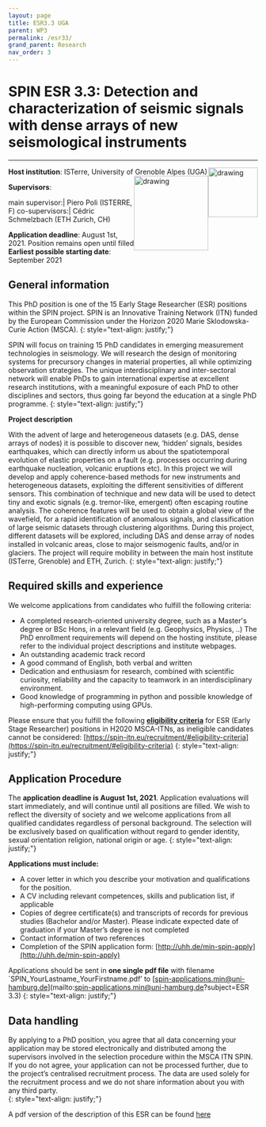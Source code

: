 ```yaml
---
layout: page
title: ESR3.3 UGA
parent: WP3
permalink: /esr33/
grand_parent: Research
nav_order: 3
---
```


# SPIN ESR 3.3: Detection and characterization of seismic signals with dense arrays of new seismological instruments
----

__Host institution__:  ISTerre, University of Grenoble Alpes (UGA)  <img src="/assets/images/partners-logos/UGA_logo.svg" alt="drawing" width="100" style="float:right"/> <img src="/assets/images/partners-logos/ISTerre_logo.png" alt="drawing" width="150" style="float:right"/>

__Supervisors__: 
		  
main supervisor:| Piero Poli (ISTERRE, F)
co-supervisors:| C&eacute;dric Schmelzbach (ETH Zurich, CH)


__Application deadline__: August 1st, 2021. Position remains open until filled   
__Earliest possible starting date__: September 2021

## General information

This PhD position is one of the 15 Early Stage Researcher (ESR) positions within the SPIN project.  SPIN is an Innovative Training Network (ITN) funded by the European Commission under the Horizon 2020 Marie Sklodowska-Curie Action (MSCA). 
{: style="text-align: justify;"}

SPIN will focus on training 15 PhD candidates in emerging measurement technologies in seismology. We will research the design of monitoring systems for precursory changes in material properties, all while optimizing observation strategies. The unique interdisciplinary and inter-sectoral network will enable PhDs to gain international expertise at excellent research institutions, with a meaningful exposure of each PhD to other disciplines and sectors, thus going far beyond the education at a single PhD programme. 
{: style="text-align: justify;"}

__Project description__

With the advent of large and heterogeneous datasets (e.g. DAS, dense arrays of nodes) it is possible to discover new, ‘hidden’ signals, besides earthquakes, which can directly inform us about the spatiotemporal evolution of elastic properties on a fault (e.g. processes occurring during earthquake nucleation, volcanic eruptions etc). In this project we will develop and apply coherence-based methods for new instruments and heterogeneous datasets, exploiting the different sensitivities of different sensors. This combination of technique and new data will be used to detect tiny and exotic signals (e.g. tremor-like, emergent) often escaping routine analysis. The coherence features will be used to obtain a global view of the wavefield, for a rapid identification of anomalous signals, and classification of large seismic datasets through clustering algorithms. During this project, different datasets will be explored, including DAS and dense array of nodes installed in volcanic areas, close to major seismogenic faults, and/or in glaciers. The project will require mobility in between the main host institute (ISTerre, Grenoble) and ETH, Zurich.
{: style="text-align: justify;"}


## Required skills and experience

We welcome applications from candidates who fulfill the following criteria:
*	A completed research-oriented university degree, such as a Master's degree or BSc Hons, in a relevant field (e.g. Geophysics, Physics, ..) The PhD enrollment requirements will depend on the hosting institute, please refer to the individual project descriptions and institute webpages.
*	An outstanding academic track record
*	A good command of English, both verbal and written
*	Dedication and enthusiasm for research, combined with scientific curiosity, reliability and the capacity to teamwork in an interdisciplinary environment.
*   Good knowledge of programming in python and possible knowledge of high-performing computing using GPUs. 

Please ensure that you fulfill the following [__eligibility criteria__](https://spin-itn.eu/recruitment/#eligibility-criteria) for ESR (Early Stage Researcher) positions in H2020 MSCA-ITNs, as ineligible candidates cannot be considered:
[https://spin-itn.eu/recruitment/#eligibility-criteria](https://spin-itn.eu/recruitment/#eligibility-criteria)
{: style="text-align: justify;"}
 
## Application Procedure

The __application deadline is August 1st, 2021__. Application evaluations will start immediately, and will continue until all positions are filled. We wish to reflect the diversity of society and we welcome applications from all qualified candidates regardless of personal background. The selection will be exclusively based on qualification without regard to gender identity, sexual orientation religion, national origin or age.
{: style="text-align: justify;"}

__Applications must include:__
 
*	A cover letter in which you describe your motivation and qualifications for the position.
*	A CV including relevant competences, skills and publication list, if applicable
*	Copies of degree certificate(s) and transcripts of records for previous studies (Bachelor and/or Master). Please indicate expected date of graduation if your Master’s degree is not completed
*	Contact information of two references
*	Completion of the SPIN application form: [http://uhh.de/min-spin-apply](http://uhh.de/min-spin-apply)

Applications should be sent in __one single pdf file__ with filename ´SPIN_YourLastname_YourFirstname.pdf’ to [spin-applications.min@uni-hamburg.de](mailto:spin-applications.min@uni-hamburg.de?subject=ESR 3.3)
{: style="text-align: justify;"}

## Data handling

By applying to a PhD position, you agree that all data concerning your application may be stored electronically and distributed among the supervisors involved in the selection procedure within the MSCA ITN SPIN. If you do not agree, your application can not be processed further, due to the project’s centralised recruitment process. The data are used solely for the recruitment process and we do not share information about you with any third party.  
{: style="text-align: justify;"}

A pdf version of the description of this ESR can be found [here](https://spin-itn.eu/assets/documents/SPIN_advert_ESR_3_3.pdf "ESR 3.3")
